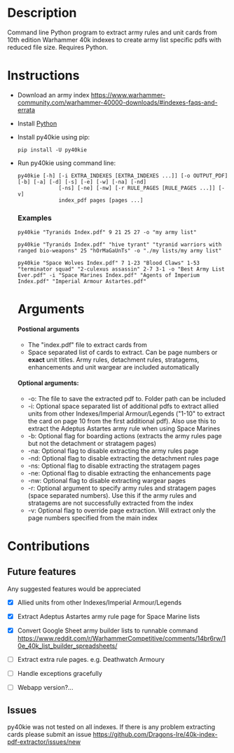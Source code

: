 # Description
Command line Python program to extract army rules and unit cards from 10th edition Warhammer 40k indexes to create army list specific pdfs with reduced file size. Requires Python.

# Instructions
- Download an army index https://www.warhammer-community.com/warhammer-40000-downloads/#indexes-faqs-and-errata  
- Install [Python](https://wiki.python.org/moin/BeginnersGuide/Download)
- Install py40kie using pip:  
  ```
  pip install -U py40kie
  ```
- Run py40kie using command line:  
  ```
  py40kie [-h] [-i EXTRA_INDEXES [EXTRA_INDEXES ...]] [-o OUTPUT_PDF] [-b] [-a] [-d] [-s] [-e] [-w] [-na] [-nd]
               [-ns] [-ne] [-nw] [-r RULE_PAGES [RULE_PAGES ...]] [-v]
               index_pdf pages [pages ...]
  ```
  ### Examples  
  ```
  py40kie "Tyranids Index.pdf" 9 21 25 27 -o "my army list"  
  ```
  ```
  py40kie "Tyranids Index.pdf" "hive tyrant" "tyranid warriors with ranged bio-weapons" 25 "hOrMaGaUnTs" -o "./my lists/my army list"
  ```
  ```
  py40kie "Space Wolves Index.pdf" 7 1-23 "Blood Claws" 1-53 "terminator squad" "2-culexus assassin" 2-7 3-1 -o "Best Army List Ever.pdf" -i "Space Marines Index.pdf" "Agents of Imperium Index.pdf" "Imperial Armour Astartes.pdf"
  ```
  
  # Arguments
  #### Postional arguments
    - The "index.pdf" file to extract cards from  
    - Space separated list of cards to extract. Can be page numbers or **exact** unit titles. Army rules, detachment rules, stratagems, enhancements and unit wargear are included automatically  
  #### Optional arguments:  
    - -o: The file to save the extracted pdf to. Folder path can be included
    - -i: Optional space separated list of additional pdfs to extract allied units from other Indexes/Imperial Armour/Legends ("1-10" to extract the card on page 10 from the first additional pdf). Also use this to extract the Adeptus Astartes army rule when using Space Marines
    - -b: Optional flag for boarding actions (extracts the army rules page but not the detachment or stratagem pages)  
    - -na: Optional flag to disable extracting the army rules page  
    - -nd: Optional flag to disable extracting the detachment rules page  
    - -ns: Optional flag to disable extracting the stratagem pages  
    - -ne: Optional flag to disable extracting the enhancements page  
    - -nw: Optional flag to disable extracting wargear pages  
    - -r: Optional argument to specify army rules and stratagem pages (space separated numbers). Use this if the army rules and stratagems are not successfully extracted from the index  
    - -v: Optional flag to override page extraction. Will extract only the page numbers specified from the main index  

# Contributions  
## Future features  
Any suggested features would be appreciated  
 - [x] Allied units from other Indexes/Imperial Armour/Legends  
 - [x] Extract Adeptus Astartes army rule page for Space Marine lists  
 - [x] Convert Google Sheet army builder lists to runnable command https://www.reddit.com/r/WarhammerCompetitive/comments/14br6rw/10e_40k_list_builder_spreadsheets/  
 - [ ] Extract extra rule pages. e.g. Deathwatch Armoury  
 - [ ] Handle exceptions gracefully  
 - [ ] Webapp version?...  


## Issues  
py40kie was not tested on all indexes. If there is any problem extracting cards please submit an issue https://github.com/Dragons-Ire/40k-index-pdf-extractor/issues/new
